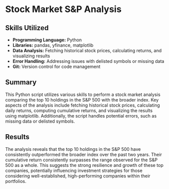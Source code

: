 # Stock Market S&P Analysis 

## Skills Utilized

- **Programming Language:** Python
- **Libraries:** pandas, yfinance, matplotlib
- **Data Analysis:** Fetching historical stock prices, calculating returns, and visualizing results
- **Error Handling:** Addressing issues with delisted symbols or missing data
- **Git:** Version control for code management

## Summary

This Python script utilizes various skills to perform a stock market analysis comparing the top 10 holdings in the S&P 500 with the broader index. Key aspects of the analysis include fetching historical stock prices, calculating daily returns, computing cumulative returns, and visualizing the results using matplotlib. Additionally, the script handles potential errors, such as missing data or delisted symbols.

## Results

The analysis reveals that the top 10 holdings in the S&P 500 have consistently outperformed the broader index over the past two years. Their cumulative return consistently surpasses the range observed for the S&P 500 as a whole. This suggests the strong resilience and growth of these top companies, potentially influencing investment strategies for those considering well-established, high-performing companies within their portfolios.

